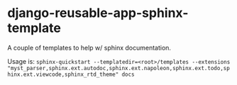 # django-reusable-app-sphinx-template

A couple of templates to help w/ sphinx documentation.

Usage is: `sphinx-quickstart --templatedir=<root>/templates --extensions "myst_parser,sphinx.ext.autodoc,sphinx.ext.napoleon,sphinx.ext.todo,sphinx.ext.viewcode,sphinx_rtd_theme" docs`


